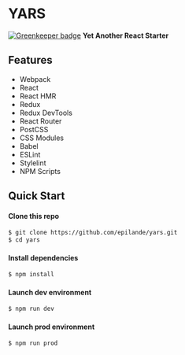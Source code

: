 # YARS

[![Greenkeeper badge](https://badges.greenkeeper.io/epilande/yars.svg)](https://greenkeeper.io/)
**Yet Another React Starter**

## Features
* Webpack
* React
* React HMR
* Redux
* Redux DevTools
* React Router
* PostCSS
* CSS Modules
* Babel
* ESLint
* Stylelint
* NPM Scripts


## Quick Start

#### Clone this repo

```bash
$ git clone https://github.com/epilande/yars.git
$ cd yars
```

#### Install dependencies

```bash
$ npm install
```

#### Launch dev environment

```bash
$ npm run dev
```

#### Launch prod environment

```bash
$ npm run prod
```
